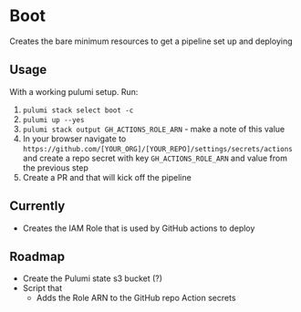 # Boot

Creates the bare minimum resources to get a pipeline set up and deploying

## Usage
With a working pulumi setup. Run:

1. `pulumi stack select boot -c`
2. `pulumi up --yes`
3. `pulumi stack output GH_ACTIONS_ROLE_ARN` - make a note of this value
4. In your browser navigate to `https://github.com/[YOUR_ORG]/[YOUR_REPO]/settings/secrets/actions` and create a repo secret with key `GH_ACTIONS_ROLE_ARN` and value from the previous step
5. Create a PR and that will kick off the pipeline

## Currently
* Creates the IAM Role that is used by GitHub actions to deploy

## Roadmap
* Create the Pulumi state s3 bucket (?)
* Script that
  * Adds the Role ARN to the GitHub repo Action secrets